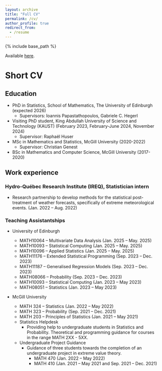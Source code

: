 ```yaml
---
layout: archive
title: "Full CV"
permalink: /cv/
author_profile: true
redirect_from:
  - /resume
---
```


{% include base_path %}

Available [here](../files/CV_LDM.pdf).

# Short CV

## Education
* PhD in Statistics, School of Mathematics, The University of Edinburgh (expected 2026)
  * Supervisors: Ioannis Papastathopoulos, Gabriele C. Hegerl
* Visiting PhD student, King Abdullah University of Science and Technology (KAUST) (February 2023, February-June 2024, November 2024) 
  * Supervisor: Raphaël Huser
* MSc in Mathematics and Statistics, McGill University (2020-2022)
  * Supervisor: Christian Genest
* BSc in Mathematics and Computer Science, McGill University (2017-2020)

## Work experience

### Hydro-Québec Research Institute (IREQ), Statistician intern

* Research partnership to develop methods for the statistical post-treatment of weather forecasts, specifically of extreme meteorological events. (Jan. 2022 – Aug. 2022)

### Teaching Assistantships

* University of Edinburgh
  * MATH10064 – Multivariate Data Analysis (Jan. 2025 – May. 2025)
  * MATH10093 – Statistical Computing (Jan. 2025 – May. 2025)
  * MATH10096 – Applied Statistics (Jan. 2025 – May. 2025)
  * MATH11176 – Extended Statistical Programming (Sep. 2023 – Dec. 2023)
  * MATH11187 – Generalised Regression Models (Sep. 2023 – Dec. 2023)
  * MATH08066 – Probability (Sep. 2023 – Dec. 2023)
  * MATH10093 – Statistical Computing (Jan. 2023 – May 2023)
  * MATH08051 – Statistics (Jan. 2023 – May 2023)

* McGill University
  * MATH 324 – Statistics (Jan. 2022 – May 2022)
  * MATH 323 – Probability (Sep. 2021 – Dec. 2021)
  * MATH 203 – Principles of Statistics (Jan. 2021 – May 2021)
  * Statistics Helpdesk
    * Providing help to undergraduate students in Statistics and Probability. Theoretical and programming guidance for courses in the range MATH 2XX - 5XX.
  * Undergraduate Project Guidance
    * Guidance of three students towards the completion of an undergraduate project in extreme value theory.
      * MATH 470 (Jan. 2022 – May 2022)
      * MATH 410 (Jan. 2021 – May 2021 and Sep. 2021 – Dec. 2021)


<!-- Skills
======
* Skill 1
* Skill 2
  * Sub-skill 2.1
  * Sub-skill 2.2
  * Sub-skill 2.3
* Skill 3

Publications
======
  <ul>{% for post in site.publications reversed %}
    {% include archive-single-cv.html %}
  {% endfor %}</ul>
  
Talks
======
  <ul>{% for post in site.talks reversed %}
    {% include archive-single-talk-cv.html  %}
  {% endfor %}</ul>
  
Teaching
======
  <ul>{% for post in site.teaching reversed %}
    {% include archive-single-cv.html %}
  {% endfor %}</ul>
  
Service and leadership
======
* Currently signed in to 43 different slack teams -->
